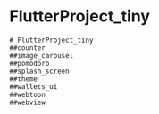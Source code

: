 # FlutterProject_tiny

```
# FlutterProject_tiny
##counter
##image_carousel
##pomodoro
##splash_screen
##theme
##wallets_ui
##webtoon
##webview



```

<!-- #FlutterProject_tiny
##counter
##image_carousel
##pomodoro
##splash_screen
##theme
##wallets_ui
##webtoon
##webview -->
